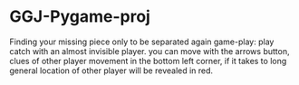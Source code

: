 # GGJ-Pygame-proj
Finding your missing piece only to be separated again game-play: play catch with an almost invisible player. you can move with the arrows button, clues of other player movement in the bottom left corner, if it takes to long general location of other player will be revealed in red.

